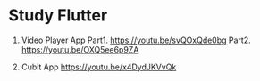 # Study Flutter
1. Video Player App
Part1. https://youtu.be/svQOxQde0bg
Part2. https://youtu.be/OXQ5ee6p9ZA

2. Cubit App
https://youtu.be/x4DydJKVvQk
